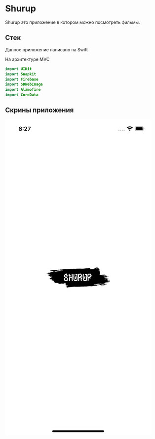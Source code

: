 # Shurup

Shurup это приложение в котором можно посмотреть фильмы.

## Стек

Данное приложение написано на Swift 

На архитектуре MVC
```swift
import UIKit
import Snapkit
import Firebase
import SDWebImage
import Alamofire
import CoreData

```
## Скрины приложения
![launch](1.png)
